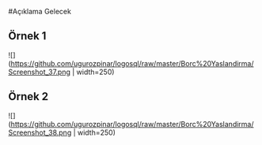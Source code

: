 #Açıklama Gelecek

## Örnek 1
![](https://github.com/ugurozpinar/logosql/raw/master/Borc%20Yaslandirma/Screenshot_37.png | width=250)

## Örnek 2
![](https://github.com/ugurozpinar/logosql/raw/master/Borc%20Yaslandirma/Screenshot_38.png | width=250)
